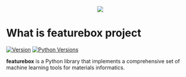 <div align="center">

  <img src="https://github.com/boliqq07/featurebox/timg.png">

</div>

# What is featurebox project

[![Version](https://img.shields.io/github/tag/boliqq07/featurebox.svg?maxAge=360)](https://github.com/boliqq07/featurebox/releases/latest)
[![Python Versions](https://img.shields.io/pypi/pyversions/featurebox.svg)](https://pypi.org/project/featurebox/)

**featurebox** is a Python library that implements a comprehensive set of machine learning tools
for materials informatics.
